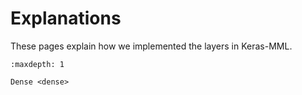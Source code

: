 # Explanations

These pages explain how we implemented the layers in Keras-MML.

```{toctree}
:maxdepth: 1

Dense <dense>
```
